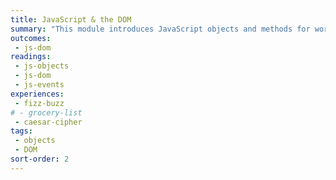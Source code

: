 ```yaml
---
title: JavaScript & the DOM
summary: "This module introduces JavaScript objects and methods for working with the DOM (Document Object Model) so that we are able to navigate and change HTML page structure."
outcomes:
 - js-dom
readings:
 - js-objects
 - js-dom
 - js-events
experiences:
 - fizz-buzz
# - grocery-list
 - caesar-cipher
tags:
 - objects
 - DOM
sort-order: 2
---
```

